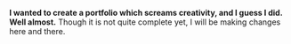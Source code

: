 **I wanted to create a portfolio which screams creativity, and I guess I did. Well almost.**
Though it is not quite complete yet, I will be making changes here and there. 
